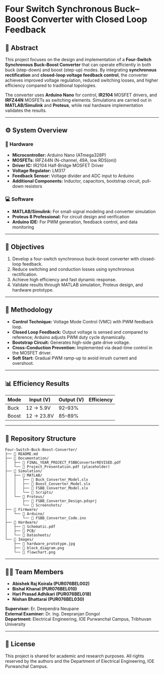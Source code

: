 # Four Switch Synchronous Buck–Boost Converter with Closed Loop Feedback

## 📘 Abstract
This project focuses on the design and implementation of a **Four-Switch Synchronous Buck–Boost Converter** that can operate efficiently in both buck (step-down) and boost (step-up) modes. By integrating **synchronous rectification** and **closed-loop voltage feedback control**, the converter achieves improved voltage regulation, reduced switching losses, and higher efficiency compared to traditional topologies.  

The converter uses **Arduino Nano** for control, **IR2104** MOSFET drivers, and **IRFZ44N** MOSFETs as switching elements. Simulations are carried out in **MATLAB/Simulink** and **Proteus**, while real hardware implementation validates the results.

---

## ⚙️ System Overview

### 🧩 Hardware
- **Microcontroller:** Arduino Nano (ATmega328P)
- **MOSFETs:** IRFZ44N (N-channel, 49A, low RDS(on))
- **Driver IC:** IR2104 Half-Bridge MOSFET Driver
- **Voltage Regulator:** LM317
- **Feedback Sensor:** Voltage divider and ADC input to Arduino
- **Additional Components:** Inductor, capacitors, bootstrap circuit, pull-down resistors

### 💻 Software
- **MATLAB/Simulink:** For small-signal modeling and converter simulation
- **Proteus 8 Professional:** For circuit design and verification
- **Arduino IDE:** For PWM generation, feedback control, and data monitoring

---

## 🎯 Objectives
1. Develop a four-switch synchronous buck–boost converter with closed-loop feedback.
2. Reduce switching and conduction losses using synchronous rectification.
3. Achieve high efficiency and fast dynamic response.
4. Validate results through MATLAB simulation, Proteus design, and hardware prototype.

---

## 🧠 Methodology
- **Control Technique:** Voltage Mode Control (VMC) with PWM feedback loop.
- **Closed Loop Feedback:** Output voltage is sensed and compared to reference; Arduino adjusts PWM duty cycle dynamically.
- **Bootstrap Circuit:** Generates high-side gate drive voltage.
- **Cross-Conduction Prevention:** Implemented via dead-time control in the MOSFET driver.
- **Soft Start:** Gradual PWM ramp-up to avoid inrush current and overshoot.

---

## 📊 Efficiency Results
| Mode | Input (V) | Output (V) | Efficiency |
|------|------------|-------------|-------------|
| Buck | 12 → 5.9V  | 92–93%      |
| Boost| 12 → 23.8V | 85–89%      |

---

## 📁 Repository Structure

```
Four-Switch-Buck-Boost-Converter/
├── 📄 README.md
├── 📁 Documentation/
│   ├── 📄 FINAL_YEAR_PROJECT_FSBBConverterREVISED.pdf
│   └── 📄 Project_Presentation.pdf (placeholder)
├── 📁 Simulation/
│   ├── 📁 MATLAB/
│   │   ├── 📄 Buck_Converter_Model.slx
│   │   ├── 📄 Boost_Converter_Model.slx
│   │   ├── 📄 FSBB_Converter_Model.slx
│   │   └── 📁 Scripts/
│   └── 📁 Proteus/
│       ├── 📄 FSBB_Converter_Design.pdsprj
│       └── 📁 Screenshots/
├── 📁 Firmware/
│   └── 📁 Arduino/
│       └── 📄 FSBB_Converter_Code.ino
├── 📁 Hardware/
│   ├── 📄 Schematic.pdf
│   ├── 📁 PCB/
│   └── 📁 Datasheets/
└── 📁 Images/
    ├── 📄 hardware_prototype.jpg
    ├── 📄 block_diagram.png
    └── 📄 flowchart.png
```

---

## 🧑‍🔬 Team Members
- **Abishek Raj Koirala (PUR076BEL002)**
- **Bishal Khanal (PUR076BEL010)**
- **Hari Prasad Adhikari (PUR076BEL018)**
- **Nishan Bhattarai (PUR076BEL030)**

**Supervisor:** Er. Deependra Neupane  
**External Examiner:** Dr. Ing. Deepranjan Dongol  
**Department:** Electrical Engineering, IOE Purwanchal Campus, Tribhuvan University

---

## 📜 License
This project is shared for academic and research purposes. All rights reserved by the authors and the Department of Electrical Engineering, IOE Purwanchal Campus.
